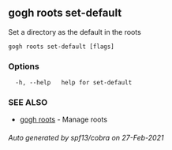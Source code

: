 ## gogh roots set-default

Set a directory as the default in the roots

```
gogh roots set-default [flags]
```

### Options

```
  -h, --help   help for set-default
```

### SEE ALSO

* [gogh roots](gogh_roots.md)	 - Manage roots

###### Auto generated by spf13/cobra on 27-Feb-2021
